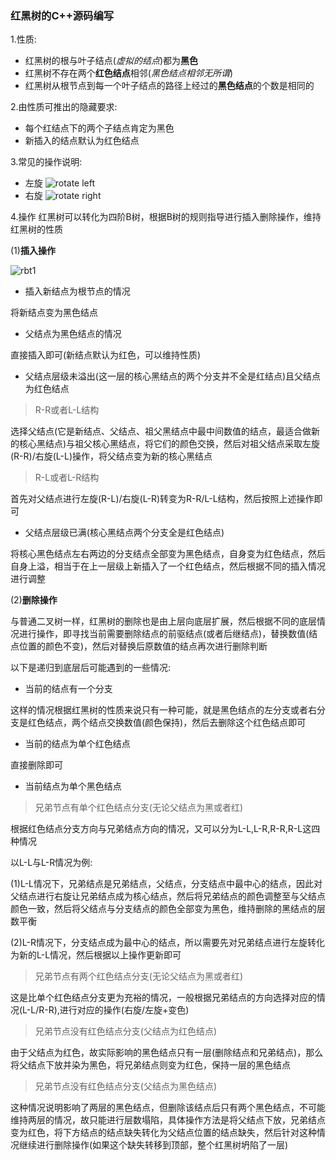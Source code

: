 ### 红黑树的C++源码编写
1.性质:
- 红黑树的根与叶子结点(*虚拟的结点*)都为**黑色**
- 红黑树不存在两个**红色结点**相邻(*黑色结点相邻无所谓*)
- 红黑树从根节点到每一个叶子结点的路径上经过的**黑色结点**的个数是相同的

2.由性质可推出的隐藏要求:
- 每个红结点下的两个子结点肯定为黑色
- 新插入的结点默认为红色结点

3.常见的操作说明:
- 左旋
![rotate left](https://github.com/user-attachments/assets/dd0c74a8-447a-44ab-a60a-325cb103efa4)
- 右旋
![rotate right](https://github.com/user-attachments/assets/d72216a9-0579-4bc8-9cc7-a3649b41290d)

4.操作
红黑树可以转化为四阶B树，根据B树的规则指导进行插入删除操作，维持红黑树的性质

(1)**插入操作**

![rbt1](https://github.com/user-attachments/assets/ba6cd933-91ac-48ce-bd58-1a032dcaea71)

- 插入新结点为根节点的情况
  
将新结点变为黑色结点
- 父结点为黑色结点的情况
  
直接插入即可(新结点默认为红色，可以维持性质)
- 父结点层级未溢出(这一层的核心黑结点的两个分支并不全是红结点)且父结点为红色结点
> R-R或者L-L结构

选择父结点(它是新结点、父结点、祖父黑结点中最中间数值的结点，最适合做新的核心黑结点)与祖父核心黑结点，将它们的颜色交换，然后对祖父结点采取左旋(R-R)/右旋(L-L)操作，将父结点变为新的核心黑结点

> R-L或者L-R结构

首先对父结点进行左旋(R-L)/右旋(L-R)转变为R-R/L-L结构，然后按照上述操作即可
- 父结点层级已满(核心黑结点两个分支全是红色结点)

将核心黑色结点左右两边的分支结点全部变为黑色结点，自身变为红色结点，然后自身上溢，相当于在上一层级上新插入了一个红色结点，然后根据不同的插入情况进行调整

(2)**删除操作**

与普通二叉树一样，红黑树的删除也是由上层向底层扩展，然后根据不同的底层情况进行操作，即寻找当前需要删除结点的前驱结点(或者后继结点)，替换数值(结点位置的颜色不变)，然后对替换后原数值的结点再次进行删除判断

以下是递归到底层后可能遇到的一些情况:

- 当前的结点有一个分支

这样的情况根据红黑树的性质来说只有一种可能，就是黑色结点的左分支或者右分支是红色结点，两个结点交换数值(颜色保持)，然后去删除这个红色结点即可

- 当前的结点为单个红色结点

直接删除即可

- 当前结点为单个黑色结点

> 兄弟节点有单个红色结点分支(无论父结点为黑或者红)

根据红色结点分支方向与兄弟结点方向的情况，又可以分为L-L,L-R,R-R,R-L这四种情况

以L-L与L-R情况为例:

(1)L-L情况下，兄弟结点是兄弟结点，父结点，分支结点中最中心的结点，因此对父结点进行右旋让兄弟结点成为核心结点，然后将兄弟结点的颜色调整至与父结点颜色一致，然后将父结点与分支结点的颜色全部变为黑色，维持删除的黑结点的层数平衡

(2)L-R情况下，分支结点成为最中心的结点，所以需要先对兄弟结点进行左旋转化为新的L-L情况，然后根据以上操作更新即可
> 兄弟节点有两个红色结点分支(无论父结点为黑或者红)

这是比单个红色结点分支更为充裕的情况，一般根据兄弟结点的方向选择对应的情况(L-L/R-R),进行对应的操作(右旋/左旋+变色)
> 兄弟节点没有红色结点分支(父结点为红色结点)

由于父结点为红色，故实际影响的黑色结点只有一层(删除结点和兄弟结点)，那么将父结点下放并染为黑色，将兄弟结点则变为红色，保持一层的黑色结点
> 兄弟节点没有红色结点分支(父结点为黑色结点)

这种情况说明影响了两层的黑色结点，但删除该结点后只有两个黑色结点，不可能维持两层的情况，故只能进行层数塌陷，具体操作方法是将父结点下放，兄弟结点变为红色，将下方结点的结点缺失转化为父结点位置的结点缺失，然后针对这种情况继续进行删除操作(如果这个缺失转移到顶部，整个红黑树坍陷了一层)
